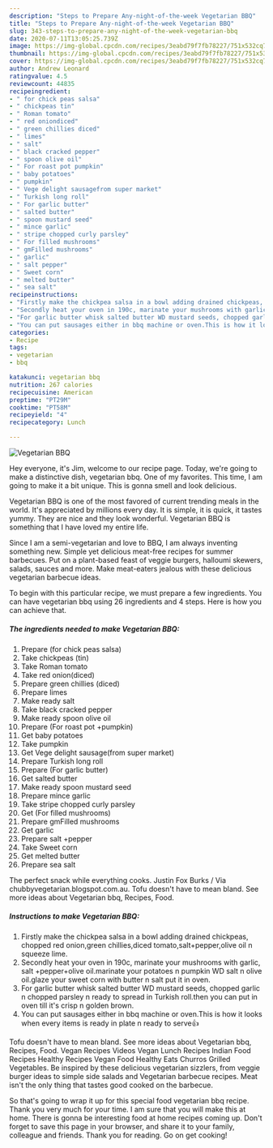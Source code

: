 ```yaml
---
description: "Steps to Prepare Any-night-of-the-week Vegetarian BBQ"
title: "Steps to Prepare Any-night-of-the-week Vegetarian BBQ"
slug: 343-steps-to-prepare-any-night-of-the-week-vegetarian-bbq
date: 2020-07-11T13:05:25.739Z
image: https://img-global.cpcdn.com/recipes/3eabd79f7fb78227/751x532cq70/vegetarian-bbq-recipe-main-photo.jpg
thumbnail: https://img-global.cpcdn.com/recipes/3eabd79f7fb78227/751x532cq70/vegetarian-bbq-recipe-main-photo.jpg
cover: https://img-global.cpcdn.com/recipes/3eabd79f7fb78227/751x532cq70/vegetarian-bbq-recipe-main-photo.jpg
author: Andrew Leonard
ratingvalue: 4.5
reviewcount: 44835
recipeingredient:
- " for chick peas salsa"
- " chickpeas tin"
- " Roman tomato"
- " red oniondiced"
- " green chillies diced"
- " limes"
- " salt"
- " black cracked pepper"
- " spoon olive oil"
- " For roast pot pumpkin"
- " baby potatoes"
- " pumpkin"
- " Vege delight sausagefrom super market"
- " Turkish long roll"
- " For garlic butter"
- " salted butter"
- " spoon mustard seed"
- " mince garlic"
- " stripe chopped curly parsley"
- " For filled mushrooms"
- " gmFilled mushrooms"
- " garlic"
- " salt pepper"
- " Sweet corn"
- " melted butter"
- " sea salt"
recipeinstructions:
- "Firstly make the chickpea salsa in a bowl adding drained chickpeas, chopped red onion,green chillies,diced tomato,salt+pepper,olive oil n squeeze lime."
- "Secondly heat your oven in 190c, marinate your mushrooms with garlic, salt +pepper+olive oil.marinate your potatoes n pumpkin WD salt n olive oil.glaze your sweet corn with butter n salt put it in oven."
- "For garlic butter whisk salted butter WD mustard seeds, chopped garlic n chopped parsley n ready to spread in Turkish roll.then you can put in oven till it&#39;s crisp n golden brown."
- "You can put sausages either in bbq machine or oven.This is how it looks when every items is ready in plate n ready to serve👍"
categories:
- Recipe
tags:
- vegetarian
- bbq

katakunci: vegetarian bbq 
nutrition: 267 calories
recipecuisine: American
preptime: "PT29M"
cooktime: "PT58M"
recipeyield: "4"
recipecategory: Lunch

---
```



![Vegetarian BBQ](https://img-global.cpcdn.com/recipes/3eabd79f7fb78227/751x532cq70/vegetarian-bbq-recipe-main-photo.jpg)

Hey everyone, it's Jim, welcome to our recipe page. Today, we're going to make a distinctive dish, vegetarian bbq. One of my favorites. This time, I am going to make it a bit unique. This is gonna smell and look delicious.

Vegetarian BBQ is one of the most favored of current trending meals in the world. It's appreciated by millions every day. It is simple, it is quick, it tastes yummy. They are nice and they look wonderful. Vegetarian BBQ is something that I have loved my entire life.

Since I am a semi-vegetarian and love to BBQ, I am always inventing something new. Simple yet delicious meat-free recipes for summer barbecues. Put on a plant-based feast of veggie burgers, halloumi skewers, salads, sauces and more. Make meat-eaters jealous with these delicious vegetarian barbecue ideas.


To begin with this particular recipe, we must prepare a few ingredients. You can have vegetarian bbq using 26 ingredients and 4 steps. Here is how you can achieve that.

<!--inarticleads1-->

##### The ingredients needed to make Vegetarian BBQ:

1. Prepare  (for chick peas salsa)
1. Take  chickpeas (tin)
1. Take  Roman tomato
1. Take  red onion(diced)
1. Prepare  green chillies (diced)
1. Prepare  limes
1. Make ready  salt
1. Take  black cracked pepper
1. Make ready  spoon olive oil
1. Prepare  (For roast pot +pumpkin)
1. Get  baby potatoes
1. Take  pumpkin
1. Get  Vege delight sausage(from super market)
1. Prepare  Turkish long roll
1. Prepare  (For garlic butter)
1. Get  salted butter
1. Make ready  spoon mustard seed
1. Prepare  mince garlic
1. Take  stripe chopped curly parsley
1. Get  (For filled mushrooms)
1. Prepare  gmFilled mushrooms
1. Get  garlic
1. Prepare  salt +pepper
1. Take  Sweet corn
1. Get  melted butter
1. Prepare  sea salt


The perfect snack while everything cooks. Justin Fox Burks / Via chubbyvegetarian.blogspot.com.au. Tofu doesn&#39;t have to mean bland. See more ideas about Vegetarian bbq, Recipes, Food. 

<!--inarticleads2-->

##### Instructions to make Vegetarian BBQ:

1. Firstly make the chickpea salsa in a bowl adding drained chickpeas, chopped red onion,green chillies,diced tomato,salt+pepper,olive oil n squeeze lime.
1. Secondly heat your oven in 190c, marinate your mushrooms with garlic, salt +pepper+olive oil.marinate your potatoes n pumpkin WD salt n olive oil.glaze your sweet corn with butter n salt put it in oven.
1. For garlic butter whisk salted butter WD mustard seeds, chopped garlic n chopped parsley n ready to spread in Turkish roll.then you can put in oven till it&#39;s crisp n golden brown.
1. You can put sausages either in bbq machine or oven.This is how it looks when every items is ready in plate n ready to serve👍


Tofu doesn&#39;t have to mean bland. See more ideas about Vegetarian bbq, Recipes, Food. Vegan Recipes Videos Vegan Lunch Recipes Indian Food Recipes Healthy Recipes Vegan Food Healthy Eats Churros Grilled Vegetables. Be inspired by these delicious vegetarian sizzlers, from veggie burger ideas to simple side salads and Vegetarian barbecue recipes. Meat isn&#39;t the only thing that tastes good cooked on the barbecue. 

So that's going to wrap it up for this special food vegetarian bbq recipe. Thank you very much for your time. I am sure that you will make this at home. There is gonna be interesting food at home recipes coming up. Don't forget to save this page in your browser, and share it to your family, colleague and friends. Thank you for reading. Go on get cooking!
